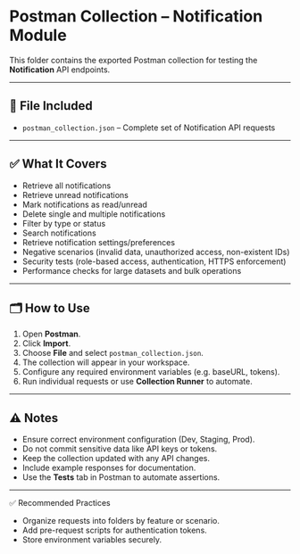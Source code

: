 # Postman Collection – Notification Module

This folder contains the exported Postman collection for testing the **Notification** API endpoints.

---

## 📌 File Included
- `postman_collection.json` – Complete set of Notification API requests

---

## ✅ What It Covers
- Retrieve all notifications
- Retrieve unread notifications
- Mark notifications as read/unread
- Delete single and multiple notifications
- Filter by type or status
- Search notifications
- Retrieve notification settings/preferences
- Negative scenarios (invalid data, unauthorized access, non-existent IDs)
- Security tests (role-based access, authentication, HTTPS enforcement)
- Performance checks for large datasets and bulk operations

---

## 🗂️ How to Use
1. Open **Postman**.
2. Click **Import**.
3. Choose **File** and select `postman_collection.json`.
4. The collection will appear in your workspace.
5. Configure any required environment variables (e.g. baseURL, tokens).
6. Run individual requests or use **Collection Runner** to automate.

---

## ⚠️ Notes
- Ensure correct environment configuration (Dev, Staging, Prod).
- Do not commit sensitive data like API keys or tokens.
- Keep the collection updated with any API changes.
- Include example responses for documentation.
- Use the **Tests** tab in Postman to automate assertions.

---

✅ Recommended Practices
- Organize requests into folders by feature or scenario.
- Add pre-request scripts for authentication tokens.
- Store environment variables securely.